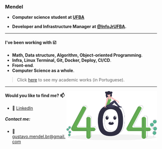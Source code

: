 ### Mendel

* **Computer science student at [UFBA](https://ufba.br)**

* **Developer and Infrastructure Manager at [@InfoJrUFBA](https://infojr.com.br).**

---

#### I've been working with :ballot_box_with_check:

- **Math, Data structure, Algorithm, Object-oriented Programming**.
- **Infra, Linux Terminal, Git, Docker, Deploy, CI/CD**.
- **Front-end**.
- **Computer Science as a whole**.
> Click [here](https://github.com/mende1/meus-projetos-da-faculdade) to see my academic works (in Portuguese).

---

<img src="404.svg" width="300" align="right">

#### Would you like to find me? 📫

- :link: [LinkedIn](https://www.linkedin.com/in/gustavo-mendel)

##### Contact me:
- :email: gustavo.mendel.br@gmail.com
